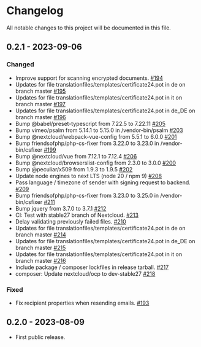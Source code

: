 # Changelog

All notable changes to this project will be documented in this file.

## 0.2.1 - 2023-09-06

### Changed
- Improve support for scanning encrypted documents.
  [#194](https://github.com/astrairidium/nextcloud-certificate24/pull/194)
- Updates for file translationfiles/templates/certificate24.pot in de on branch master
  [#195](https://github.com/astrairidium/nextcloud-certificate24/pull/195)
- Updates for file translationfiles/templates/certificate24.pot in it on branch master
  [#197](https://github.com/astrairidium/nextcloud-certificate24/pull/197)
- Updates for file translationfiles/templates/certificate24.pot in de_DE on branch master
  [#196](https://github.com/astrairidium/nextcloud-certificate24/pull/196)
- Bump @babel/preset-typescript from 7.22.5 to 7.22.11
  [#205](https://github.com/astrairidium/nextcloud-certificate24/pull/205)
- Bump vimeo/psalm from 5.14.1 to 5.15.0 in /vendor-bin/psalm
  [#203](https://github.com/astrairidium/nextcloud-certificate24/pull/203)
- Bump @nextcloud/webpack-vue-config from 5.5.1 to 6.0.0
  [#201](https://github.com/astrairidium/nextcloud-certificate24/pull/201)
- Bump friendsofphp/php-cs-fixer from 3.22.0 to 3.23.0 in /vendor-bin/csfixer
  [#199](https://github.com/astrairidium/nextcloud-certificate24/pull/199)
- Bump @nextcloud/vue from 7.12.1 to 7.12.4
  [#206](https://github.com/astrairidium/nextcloud-certificate24/pull/206)
- Bump @nextcloud/browserslist-config from 2.3.0 to 3.0.0
  [#200](https://github.com/astrairidium/nextcloud-certificate24/pull/200)
- Bump @peculiar/x509 from 1.9.3 to 1.9.5
  [#202](https://github.com/astrairidium/nextcloud-certificate24/pull/202)
- Update node engines to next LTS (node 20 / npm 9)
  [#208](https://github.com/astrairidium/nextcloud-certificate24/pull/208)
- Pass language / timezone of sender with signing request to backend.
  [#209](https://github.com/astrairidium/nextcloud-certificate24/pull/209)
- Bump friendsofphp/php-cs-fixer from 3.23.0 to 3.25.0 in /vendor-bin/csfixer
  [#211](https://github.com/astrairidium/nextcloud-certificate24/pull/211)
- Bump jquery from 3.7.0 to 3.7.1
  [#212](https://github.com/astrairidium/nextcloud-certificate24/pull/212)
- CI: Test with stable27 branch of Nextcloud.
  [#213](https://github.com/astrairidium/nextcloud-certificate24/pull/213)
- Delay validating previously failed files.
  [#210](https://github.com/astrairidium/nextcloud-certificate24/pull/210)
- Updates for file translationfiles/templates/certificate24.pot in de on branch master
  [#214](https://github.com/astrairidium/nextcloud-certificate24/pull/214)
- Updates for file translationfiles/templates/certificate24.pot in de_DE on branch master
  [#215](https://github.com/astrairidium/nextcloud-certificate24/pull/215)
- Updates for file translationfiles/templates/certificate24.pot in it on branch master
  [#216](https://github.com/astrairidium/nextcloud-certificate24/pull/216)
- Include package / composer lockfiles in release tarball.
  [#217](https://github.com/astrairidium/nextcloud-certificate24/pull/217)
- composer: Update nextcloud/ocp to dev-stable27
  [#218](https://github.com/astrairidium/nextcloud-certificate24/pull/218)

### Fixed
- Fix recipient properties when resending emails.
  [#193](https://github.com/astrairidium/nextcloud-certificate24/pull/193)


## 0.2.0 - 2023-08-09

- First public release.
